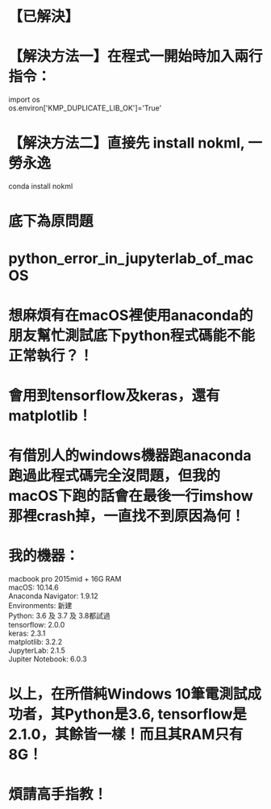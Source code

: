 # 【已解決】
# 【解決方法一】在程式一開始時加入兩行指令：
import os <br>
os.environ['KMP_DUPLICATE_LIB_OK']='True'
# 【解決方法二】直接先 install nokml, 一勞永逸
conda install nokml

# 底下為原問題
# python_error_in_jupyterlab_of_macOS
# 想麻煩有在macOS裡使用anaconda的朋友幫忙測試底下python程式碼能不能正常執行？！
# 會用到tensorflow及keras，還有matplotlib！
# 有借別人的windows機器跑anaconda跑過此程式碼完全沒問題，但我的macOS下跑的話會在最後一行imshow那裡crash掉，一直找不到原因為何！
# 我的機器：
macbook pro 2015mid + 16G RAM <br>
macOS: 10.14.6 <br>
Anaconda Navigator: 1.9.12 <br>
Environments: 新建 <br>
Python: 3.6 及 3.7 及 3.8都試過 <br>
tensorflow: 2.0.0 <br>
keras: 2.3.1 <br>
matplotlib: 3.2.2 <br>
JupyterLab: 2.1.5 <br>
Jupiter Notebook: 6.0.3 <br>
# 以上，在所借純Windows 10筆電測試成功者，其Python是3.6, tensorflow是2.1.0，其餘皆一樣！而且其RAM只有8G！
# 煩請高手指教！
